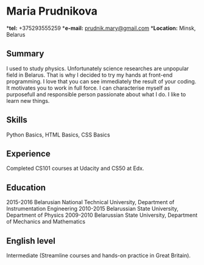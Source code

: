 # Maria Prudnikova

*__tel:__ +375293555259
*__e-mail:__ prudnik.mary@gmail.com
*__Location:__ Minsk, Belarus

## Summary
I used to study physics. Unfortunately science researches are unpopular field in Belarus.
That is why I decided to try my hands at front-end programming.
I love that you can see immediately the result of your coding. It motivates you to work in
full force.
I can characterise myself as purposefull and responsible person passionate about what I do.
I like to learn new things.

## Skills
Python Basics, HTML Basics, CSS Basics

## Experience
Completed CS101 courses at Udacity and CS50 at Edx.

## Education 
 2015-2016 Belarusian National Technical University, Department of Instrumentation Engineering
 2010-2015 Belarussian State University, Department of Physics
 2009-2010 Belarussian State University, Department of Mechanics and Mathematics

## English level 
Intermediate (Streamline courses and hands-on practice in Great Britain).
